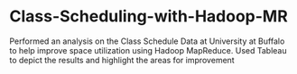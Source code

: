 # Class-Scheduling-with-Hadoop-MR
Performed an analysis on the Class Schedule Data at University at Buffalo to help improve space utilization using Hadoop MapReduce.  Used Tableau to depict the results and highlight the areas for improvement
